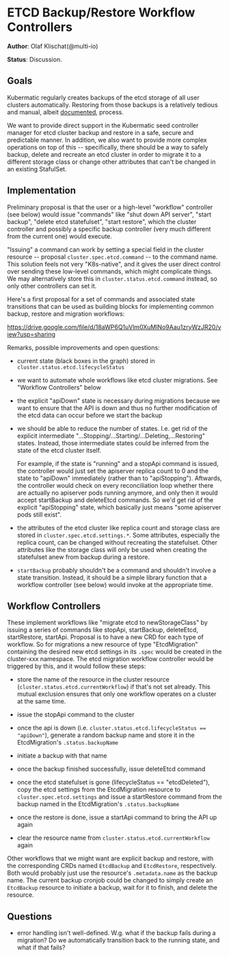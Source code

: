 # ETCD Backup/Restore Workflow Controllers
**Author**: Olaf Klischat(@multi-io)

**Status**: Discussion.

## Goals
Kubermatic regularly creates backups of the etcd storage of all user clusters automatically. Restoring from
those backups is a relatively tedious and manual, albeit
[documented](https://docs.kubermatic.com/kubermatic/v2.14/operation/etcd/restoring-from-backup/), process.

We want to provide direct support in the Kubermatic seed controller manager for etcd cluster backup and
restore in a safe, secure and predictable manner. In addition, we also want to provide more complex
operations on top of this -- specifically, there should be a way to safely backup, delete and recreate an
etcd cluster in order to migrate it to a different storage class or change other attributes that can't be
changed in an existing StafulSet.

## Implementation
Preliminary proposal is that the user or a high-level "workflow" controller (see below) would issue
"commands" like "shut down API server", "start backup", "delete etcd statefulset", "start restore",
which the cluster controller and possibly a specific backup controller (very much different from the
current one) would execute.

"Issuing" a command can work by setting a special field in the cluster
resource -- proposal `cluster.spec.etcd.command` -- to the command name. This solution feels not
very "K8s-native", and it gives the user direct control over sending these low-level commands, which
might complicate things. We may alternatively store this in `cluster.status.etcd.command` instead,
so only other controllers can set it.

Here's a first proposal for a set of commands and associated state transitions that can
be used as building blocks for implementing common backup, restore and migration workflows:

https://drive.google.com/file/d/18aWP6Q1uVlm0XuMlNo9Aau1zryWzJR20/view?usp=sharing

Remarks, possible improvements and open questions:

- current state (black boxes in the graph) stored in `cluster.status.etcd.lifecycleStatus`

- we want to automate whole workflows like etcd cluster migrations. See "Workflow Controllers" below

- the explicit "apiDown" state is necessary during migrations because we want to ensure that the API
  is down and thus no further modification of the etcd data can occur before we start the backup

- we should be able to reduce the number of states. I.e. get rid of
  the explicit intermediate
  "...Stopping/...Starting/...Deleting,...Restoring" states. Instead,
  those intermediate states could be inferred from the state of the
  etcd cluster itself.

  For example, if the state is "running" and a stopApi command is
  issued, the controller would just set the apiserver replica count to
  0 and the state to "apiDown" immediately (rather than to
  "apiStopping"). Aftwards, the controller would check on every
  reconciliation loop whether there are actually no apiserver pods
  running anymore, and only then it would accept startBackup and
  deleteEtcd commands. So we'd get rid of the explicit "apiStopping"
  state, which basically just means "some apiserver pods still exist".

- the attributes of the etcd cluster like replica count and storage class are
  stored in `cluster.spec.etcd.settings.*`. Some attributes, especially the
  replica count, can be changed without recreating the statefulset. Other
  attributes like the storage class will only be used when
  creating the statefulset anew from backup during a restore.

- `startBackup` probably shouldn't be a command and shouldn't involve a
  state transition. Instead, it should be a simple library function that a workflow
  controller (see below) would invoke at the appropriate time.

## Workflow Controllers

These implement workflows like "migrate etcd to newStorageClass" by issuing
a series of commands like stopApi, startBackup, deleteEtcd, startRestore,
startApi. Proposal is to have a new CRD for each type of workflow. So for migrations a new resource
of type "EtcdMigration" containing the desired new etcd settings in its `.spec` would be created
in the cluster-xxx namespace. The etcd migration workflow controller would be triggered
by this, and it would follow these steps:

- store the name of the resource in the cluster resource (`cluster.status.etcd.currentWorkflow`)
  if that's not set already. This mutual exclusion ensures that only one workflow operates on a
  cluster at the same time.

- issue the stopApi command to the cluster

- once the api is down (i.e. `cluster.status.etcd.lifecycleStatus == "apiDown"`),
  generate a random backup name and store it in the EtcdMigration's `.status.backupName`

- initiate a backup with that name

- once the backup finished successfully, issue deleteEtcd command

- once the etcd statefulset is gone (lifecycleStatus == "etcdDeleted"), copy
  the etcd settings from the EtcdMigration resource to `cluster.spec.etcd.settings` and
  issue a startRestore command from the backup named in the EtcdMigration's `.status.backupName`

- once the restore is done, issue a startApi command to bring the API up again

- clear the resource name from `cluster.status.etcd.currentWorkflow` again

Other workflows that we might want are explicit backup and restore, with the
corresponding CRDs named `EtcdBackup` and `EtcdRestore`, respectively. Both would probably
just use the resource's `.metadata.name` as the backup name. The current backup cronjob could be
changed to simply create an `EtcdBackup` resource to initiate a backup, wait for it to
finish, and delete the resource.

## Questions

- error handling isn't well-defined. W.g. what if the backup fails during a migration? Do we automatically
  transition back to the running state, and what if that fails?